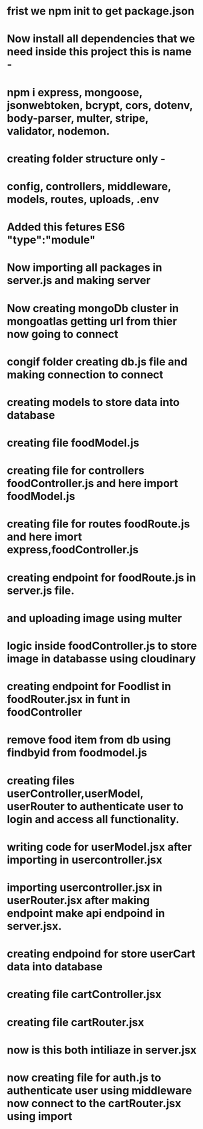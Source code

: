 # frist we npm init to get package.json
# Now install all dependencies that we need inside this project  this is name -
# npm i express, mongoose, jsonwebtoken, bcrypt, cors, dotenv, body-parser, multer, stripe, validator, nodemon.
# creating folder structure only -
# config, controllers, middleware, models, routes, uploads, .env
# Added this fetures ES6 "type":"module"
# Now importing all packages in server.js and making server 
# Now creating mongoDb cluster in mongoatlas getting url from thier now going to connect 
# congif folder creating db.js file and making connection to connect 
# creating models to store data into database 
# creating file foodModel.js
# creating file for controllers foodController.js and here import foodModel.js
# creating file for routes foodRoute.js and here imort express,foodController.js
# creating endpoint for foodRoute.js in server.js file.
# and uploading image using multer 
# logic inside foodController.js to store image in databasse using cloudinary
# creating  endpoint for Foodlist in foodRouter.jsx in funt in foodController
# remove food item from db using findbyid from foodmodel.js 
# creating files userController,userModel, userRouter to authenticate user to login and access all functionality.
# writing code for userModel.jsx after importing in usercontroller.jsx 
# importing usercontroller.jsx in userRouter.jsx after making endpoint make api endpoind in server.jsx.
# creating endpoind for store userCart data into database 
# creating file cartController.jsx
# creating file cartRouter.jsx
# now is this both intiliaze in server.jsx
# now creating file for auth.js to authenticate user using middleware  now connect to the cartRouter.jsx using import 